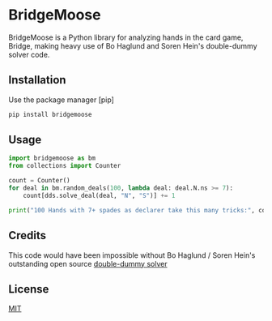# BridgeMoose

BridgeMoose is a Python library for analyzing hands in the card game, Bridge,
making heavy use of Bo Haglund and Soren Hein's double-dummy solver code.

## Installation

Use the package manager [pip]
```bash
pip install bridgemoose
```

## Usage

```python
import bridgemoose as bm
from collections import Counter

count = Counter()
for deal in bm.random_deals(100, lambda deal: deal.N.ns >= 7):
    count[dds.solve_deal(deal, "N", "S")] += 1

print("100 Hands with 7+ spades as declarer take this many tricks:", count)
```

## Credits

This code would have been impossible without Bo Haglund / Soren Hein's
outstanding open source [double-dummy solver](http://privat.bahnhof.sef/wb758135)

## License

[MIT](https://choosealicense.com/licenses/mit/)
